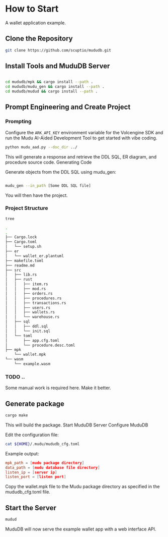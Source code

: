 # How to Start
A wallet application example.

## Clone the Repository

```bash
git clone https://github.com/scuptio/mududb.git
```
## Install Tools and MuduDB Server

```bash

cd mududb/mpk && cargo install --path .
cd mududb/mudu_gen && cargo install --path .
cd mududb/mudud && cargo install --path .
```

## Prompt Engineering and Create Project

### Prompting

Configure the `ARK_API_KEY` environment variable for the Volcengine SDK
and run the Mudu AI-Aided Development Tool to get started with vibe coding.

```bash
python mudu_aad.py --doc_dir ../
```

This will generate a response and retrieve the DDL SQL, ER diagram, and procedure source code.
Generating Code

Generate objects from the DDL SQL using mudu_gen:

```bash

mudu_gen --in_path [Some DDL SQL file]
````

You will then have the project.

### Project Structure

```bash
tree
```

```bash output
.
.
├── Cargo.lock
├── Cargo.toml
│   └── setup.sh
├── er
│   └── wallet_er.plantuml
├── makefile.toml
├── readme.md
├── src
│   ├── lib.rs
│   ├── rust
│   │   ├── item.rs
│   │   ├── mod.rs
│   │   ├── orders.rs
│   │   ├── procedures.rs
│   │   ├── transactions.rs
│   │   ├── users.rs
│   │   ├── wallets.rs
│   │   └── warehouse.rs
│   ├── sql
│   │   ├── ddl.sql
│   │   └── init.sql
│   └── toml
│       ├── app.cfg.toml
│       └── procedure.desc.toml
├── mpk
    └── wallet.mpk
└── wasm
    └── example.wasm
```


### TODO ..
Some manual work is required here. Make it better.

## Generate package
```bash
cargo make
```

This will build the package.
Start MuduDB Server
Configure MuduDB

Edit the configuration file:
```bash
cat ${HOME}/.mudu/mududb_cfg.toml
```

Example output:
```toml
mpk_path = [mudu package directory]
data_path = [mudu database file directory]
listen_ip = [server ip]
listen_port = [listen port]
```
Copy the wallet.mpk file to the Mudu package directory as specified in the mududb_cfg.toml file.

## Start the Server

```bash
mudud
```

MuduDB will now serve the example wallet app with a web interface API.

